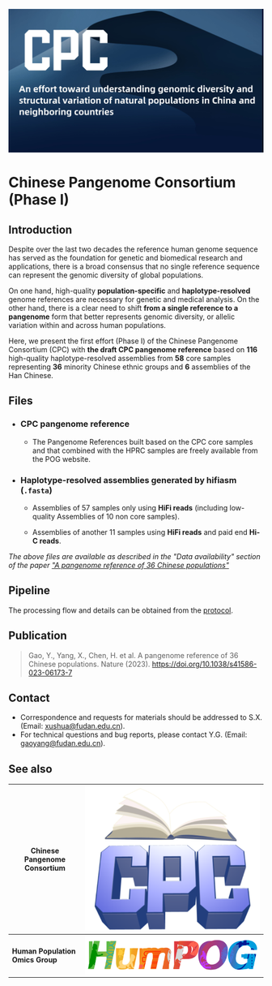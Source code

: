 [![CPC](website/img/cpcHome.png)](#)

# Chinese Pangenome Consortium (Phase I)


## Introduction

Despite over the last two decades the reference human genome sequence has served as the foundation for genetic and biomedical research and applications, there is a broad consensus that no single reference sequence can represent the genomic diversity of global populations. 

On one hand, high-quality **population-specific** and **haplotype-resolved** genome references are necessary for genetic and medical analysis. On the other hand, there is a clear need to shift **from a single reference to a pangenome** form that better represents genomic diversity, or allelic variation within and across human populations. 

Here, we present the first effort (Phase I) of the Chinese Pangenome Consortium (CPC) with **the draft CPC pangenome reference** based on **116** high-quality haplotype-resolved assemblies from **58** core samples representing **36** minority Chinese ethnic groups and **6** assemblies of the Han Chinese.


## Files

- ### CPC pangenome reference 

	- The Pangenome References built based on the CPC core samples and that combined with the HPRC samples are freely available from the POG website. 
  
- ### Haplotype-resolved assemblies generated by hifiasm (`.fasta`) 

	- Assemblies of 57 samples only using **HiFi reads** (including low-quality Assemblies of 10 non core samples).

	- Assemblies of another 11 samples using **HiFi reads** and paid end **Hi-C reads**.

 *The above files are available as described in the "Data availability" section of the paper ["A pangenome reference of 36 Chinese populations"](https://www.nature.com/articles/s41586-023-06173-7#data-availability)*
 

## Pipeline

The processing flow and details can be obtained from the [protocol](pipeline/protocol.md).

## Publication

> Gao, Y., Yang, X., Chen, H. et al. A pangenome reference of 36 Chinese populations. Nature (2023). https://doi.org/10.1038/s41586-023-06173-7


## Contact

- Correspondence and requests for materials should be addressed to S.X. (Email: xushua@fudan.edu.cn).
- For technical questions and bug reports, please contact Y.G. (Email: gaoyang@fudan.edu.cn).


## See also

|**Chinese Pangenome Consortium**|[![CPC](website/img/cpc.icon.png)](https://pog.fudan.edu.cn/cpc/)|
|-|-|
|**Human Population Omics Group**|[![HumPOG](website/img/humpog.icon.svg)](https://pog.fudan.edu.cn/)|
